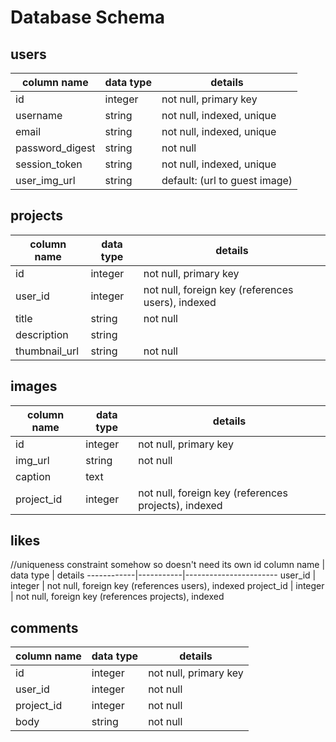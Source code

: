 # Database Schema

## users
column name     | data type | details
----------------|-----------|-----------------------
id              | integer   | not null, primary key
username        | string    | not null, indexed, unique
email           | string    | not null, indexed, unique
password_digest | string    | not null
session_token   | string    | not null, indexed, unique
user_img_url    | string    | default: (url to guest image)

## projects
column name | data type | details
------------|-----------|-----------------------
id          | integer   | not null, primary key
user_id     | integer   | not null, foreign key (references users), indexed
title       | string    | not null
description | string    |
thumbnail_url | string | not null

## images
column name | data type | details
------------|-----------|-----------------------
id          | integer   | not null, primary key
img_url     | string    | not null
caption     | text      |
project_id  | integer   | not null, foreign key (references projects), indexed

## likes
//uniqueness constraint somehow so doesn't need its own id
column name | data type | details
------------|-----------|-----------------------
user_id     | integer   | not null, foreign key (references users), indexed
project_id  | integer   | not null, foreign key (references projects), indexed

## comments
column name | data type | details
------------|-----------|-----------------------
id          | integer   | not null, primary key
user_id     | integer   | not null
project_id  | integer   | not null
body        | string    | not null
